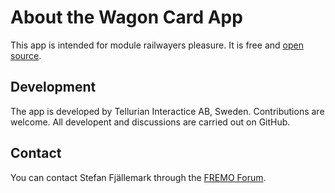 ﻿# About the Wagon Card App
This app is intended for module railwayers pleasure.
It is free and [open source](https://github.com/tellurianinteractive/Tellurian.Trains.WagonCardApp).

## Development
The app is developed by Tellurian Interactice AB, Sweden. 
Contributions are welcome. 
All developent and discussions are carried out on GitHub.

## Contact
You can contact Stefan Fjällemark through the [FREMO Forum](https://forum.fremo-net.eu/).

